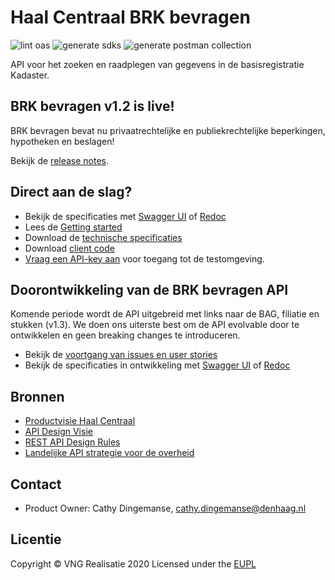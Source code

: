 # Haal Centraal BRK bevragen

![lint oas](https://github.com/VNG-Realisatie/Haal-Centraal-BRK-bevragen/workflows/lint-oas/badge.svg)
![generate sdks](https://github.com/VNG-Realisatie/Haal-Centraal-BRK-bevragen/workflows/generate-sdks/badge.svg)
![generate postman collection](https://github.com/VNG-Realisatie/Haal-Centraal-BRK-bevragen/workflows/generate-postman-collection/badge.svg)

API voor het zoeken en raadplegen van gegevens in de basisregistratie Kadaster.

## BRK bevragen v1.2 is live!

BRK bevragen bevat nu privaatrechtelijke en publiekrechtelijke beperkingen, hypotheken en beslagen!

Bekijk de [release notes](https://vng-realisatie.github.io/Haal-Centraal-BRK-bevragen/releasenotes).

## Direct aan de slag?

* Bekijk de specificaties met [Swagger UI](https://vng-realisatie.github.io/Haal-Centraal-BRK-bevragen/swagger-ui) of [Redoc](https://vng-realisatie.github.io/Haal-Centraal-BRK-bevragen/redoc)
* Lees de [Getting started](https://vng-realisatie.github.io/Haal-Centraal-BRK-bevragen/getting-started)
* Download de [technische specificaties](https://github.com/VNG-Realisatie/Haal-Centraal-BRK-bevragen/blob/master/specificatie/genereervariant/openapi.yaml)
* Download [client code](https://github.com/VNG-Realisatie/Haal-Centraal-BRK-bevragen/tree/master/code)
* [Vraag een API-key aan](https://formulieren.kadaster.nl/aanmelden_brk_bevragen) voor toegang tot de testomgeving.

## Doorontwikkeling van de BRK bevragen API

Komende periode wordt de API uitgebreid met links naar de BAG, filiatie en stukken (v1.3). We doen ons uiterste best om de API evolvable door te ontwikkelen en geen breaking changes te introduceren.

* Bekijk de [voortgang van issues en user stories](https://github.com/VNG-Realisatie/Haal-Centraal-BRK-bevragen/projects)
* Bekijk de specificaties in ontwikkeling met [Swagger UI](https://vng-realisatie.github.io/Haal-Centraal-BRK-bevragen/swagger-ui-io) of [Redoc](https://vng-realisatie.github.io/Haal-Centraal-BRK-bevragen/redoc-io)

## Bronnen

* [Productvisie Haal Centraal](https://vng-realisatie.github.io/Haal-Centraal)
* [API Design Visie](https://github.com/Geonovum/KP-APIs/tree/master/Werkgroep%20Design%20Visie)
* [REST API Design Rules](https://docs.geostandaarden.nl/api/API-Designrules/)
* [Landelijke API strategie voor de overheid](https://geonovum.github.io/KP-APIs/)

## Contact

* Product Owner: Cathy Dingemanse, cathy.dingemanse@denhaag.nl

## Licentie

Copyright &copy; VNG Realisatie 2020
Licensed under the [EUPL](https://github.com/VNG-Realisatie/Haal-Centraal-BRK-bevragen/blob/master/LICENCE.md)
